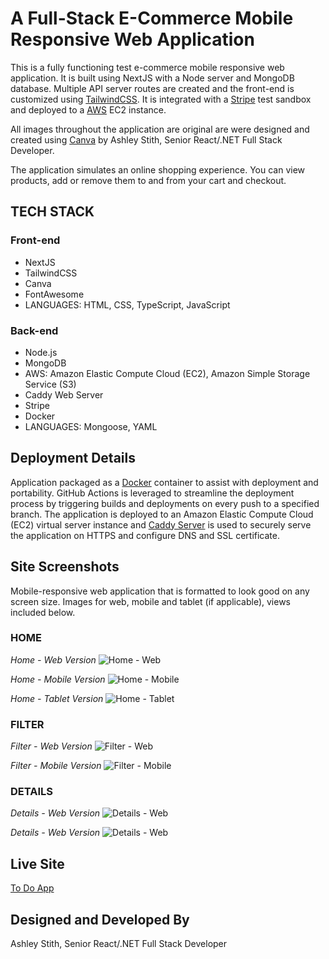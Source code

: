 # A Full-Stack E-Commerce Mobile Responsive Web Application
This is a fully functioning test e-commerce mobile responsive web application. It is built using NextJS with a Node server and MongoDB database. Multiple API server routes are created and the front-end is customized using [TailwindCSS](http://tailwindcss.com). It is integrated with a [Stripe](https://stripe.com/) test sandbox and deployed to a [AWS](https://aws.amazon.com/) EC2 instance. 

All images throughout the application are original are were designed and created using [Canva](https://www.canva.com/) by Ashley Stith, Senior React/.NET Full Stack Developer.

The application simulates an online shopping experience.  You can view products, add or remove them to and from your cart and checkout.

## TECH STACK
### Front-end
- NextJS
- TailwindCSS
- Canva
- FontAwesome
- LANGUAGES: HTML, CSS, TypeScript, JavaScript

### Back-end
- Node.js
- MongoDB
- AWS: Amazon Elastic Compute Cloud (EC2), Amazon Simple Storage Service (S3)
- Caddy Web Server
- Stripe
- Docker
- LANGUAGES: Mongoose, YAML

## Deployment Details
Application packaged as a [Docker](https://www.docker.com/) container to assist with deployment and portability.  GitHub Actions is leveraged to streamline the deployment process by triggering builds and deployments on every push to a specified branch. The application is deployed to an Amazon Elastic Compute Cloud (EC2) virtual server instance and [Caddy Server](http://https://caddyserver.com/) is used to securely serve the application on HTTPS and configure DNS and SSL certificate.  

## Site Screenshots
Mobile-responsive web application that is formatted to look good on any screen size.  Images for web, mobile and tablet (if applicable), views included below.

### HOME
*Home - Web Version*
![Home - Web](/public/screenshots/home-web-1.PNG "Home - Web Version")

*Home - Mobile Version*
![Home - Mobile](/public/screenshots/home-mobile-1.PNG "Home - Mobile Version")

*Home - Tablet Version*
![Home - Tablet](/public/screenshots/home-tab-1.PNG "Home - Tablet Version")

### FILTER
*Filter - Web Version*
![Filter - Web](/public/screenshots/filter-web-1.PNG "Filter - Web Version")

*Filter - Mobile Version*
![Filter - Mobile](/public/screenshots/filter-mobile-1.PNG "Filter - Mobile Version")

### DETAILS
*Details - Web Version*
![Details - Web](/public/screenshots/home-details-1.PNG "Details - Web Version")

*Details - Web Version*
![Details - Web](/public/screenshots/home-details-1.PNG "Details - Web Version")

## Live Site
[To Do App](https://ecommerce-beauty.atozionwebdesign.com/)

## Designed and Developed By
Ashley Stith, Senior React/.NET Full Stack Developer
